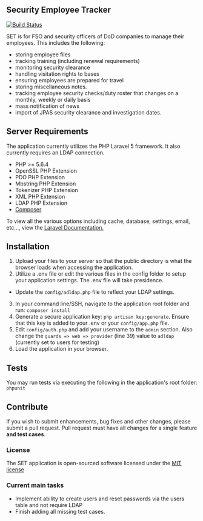 ## Security Employee Tracker

[![Build Status](https://travis-ci.org/scci/security-employee-tracker.svg?branch=master)](https://travis-ci.org/scci/security-employee-tracker)

SET is for FSO and security officers of DoD companies to manage their employees. This includes the following:
- storing employee files
- tracking training (including renewal requirements)
- monitoring security clearance
- handling visitation rights to bases
- ensuring employees are prepared for travel
- storing miscellaneous notes.
- tracking employee security checks/duty roster that changes on a monthly, weekly or daily basis
- mass notification of news
- import of JPAS security clearance and investigation dates.

## Server Requirements

The application currently utilizes the PHP Laravel 5 framework. It also currently requires an LDAP connection.

- PHP >= 5.6.4
- OpenSSL PHP Extension
- PDO PHP Extension
- Mbstring PHP Extension
- Tokenizer PHP Extension
- XML PHP Extension
- LDAP PHP Extension
- [Composer](https://getcomposer.org/)

To view all the various options including cache, database, settings, email, etc..., view the [Laravel Documentation.](https://laravel.com/docs/master)

## Installation

1. Upload your files to your server so that the public directory is what the browser loads when accessing the application.
2. Utilize a .env file or edit the various files in the config folder to setup your application settings. The .env file will take presidence.
  * Update the `config/adldap.php` file to reflect your LDAP settings. 
3. In your command line/SSH, navigate to the application root folder and run: `composer install`
4. Generate a secure application key: `php artisan key:generate`. Ensure that this key is added to your .env or your `config/app.php` file.
5. Edit `config/auth.php` and add your username to the `admin` section. Also change the `guards => web => provider` (line 39) value to `adldap` (currently set to users for testing)
6. Load the application in your browser.

## Tests

You may run tests via executing the following in the application's root folder: `phpunit`

## Contribute

If you wish to submit enhancements, bug fixes and other changes, please submit a pull request. Pull request must have all changes for a single feature **and test cases**.

### License

The SET application is open-sourced software licensed under the [MIT license](http://opensource.org/licenses/MIT)

### Current main tasks

- Implement ability to create users and reset passwords via the users table and not require LDAP
- Finish adding all missing test cases.

